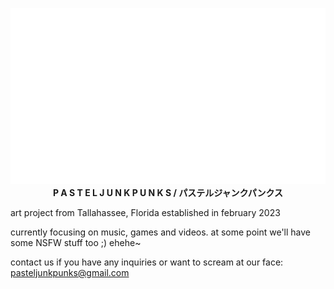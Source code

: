 <p align="center">
  <picture><source media="(prefers-color-scheme: dark)" srcset="PJPLogoWhite.png" height="192"><img alt="PASTELJUNKPUNKS" src="PJPLogoWhite.png"></picture>
  <br><strong>P A S T E L J U N K P U N K S / パステルジャンクパンクス</strong>
</p>

art project from Tallahassee, Florida established in february 2023

currently focusing on music, games and videos. at some point we'll have some NSFW stuff too ;) ehehe~

contact us if you have any inquiries or want to scream at our face: pasteljunkpunks@gmail.com
